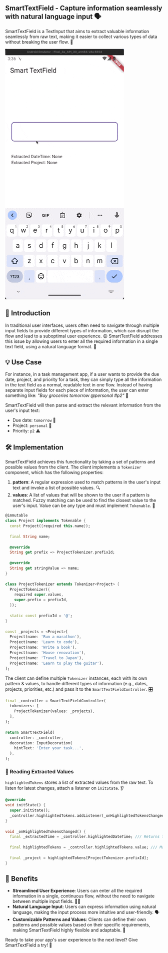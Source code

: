 ## SmartTextField - Capture information seamlessly with natural language input 🗣️

SmartTextField is a TextInput that aims to extract valuable information seamlessly from raw text, making it easier to collect various types of data without breaking the user flow. 🚀

![SmartTextField Demo](https://raw.githubusercontent.com/Yogi-7y/Project-Y/main/assets/smart_textfield/smart_textfield_demo.gif)

## 🌟 Introduction

In traditional user interfaces, users often need to navigate through multiple input fields to provide different types of information, which can disrupt the flow and lead to a suboptimal user experience. 😩 SmartTextField addresses this issue by allowing users to enter all the required information in a single text field, using a natural language format. 🤯

## 💡 Use Case

For instance, in a task management app, if a user wants to provide the due date, project, and priority for a task, they can simply type all the information in the text field as a normal, readable text in one flow. Instead of having separate input fields for each piece of information, the user can enter something like: _"Buy groceries tomorrow @personal #p2"_ 🛒

SmartTextField will then parse and extract the relevant information from the user's input text:

- Due date: `tomorrow` 📆
- Project: `personal` 💼
- Priority: `p2` ⚠️

## 🛠️ Implementation

SmartTextField achieves this functionality by taking a set of patterns and possible values from the client. The client implements a `Tokenizer` component, which has the following properties:

1. **pattern**: A regular expression used to match patterns in the user's input text and invoke a list of possible values. 🔍
2. **values**: A list of values that will be shown to the user if a pattern is matched. Fuzzy matching can be used to find the closest value to the user's input. Value can be any type and must implement `Tokenable`. 🔢

```dart
@immutable
class Project implements Tokenable {
  const Project({required this.name});

  final String name;

  @override
  String get prefix => ProjectTokenizer.prefixId;

  @override
  String get stringValue => name;
}

class ProjectTokenizer extends Tokenizer<Project> {
  ProjectTokenizer({
    required super.values,
    super.prefix = prefixId,
  });

  static const prefixId = '@';
}

const _projects = <Project>[
  Project(name: 'Run a marathon'),
  Project(name: 'Learn to code'),
  Project(name: 'Write a book'),
  Project(name: 'House renovation'),
  Project(name: 'Travel to Japan'),
  Project(name: 'Learn to play the guitar'),
];

```

The client can define multiple `Tokenizer` instances, each with its own pattern & values, to handle different types of information (e.g., dates, projects, priorities, etc.) and pass it to the `SmartTextFieldController`. 🎛️

```dart
final _controller = SmartTextFieldController(
  tokenizers: [
    ProjectTokenizer(values: _projects),
  ],
);

return SmartTextField(
  controller: _controller,
  decoration: InputDecoration(
    hintText: 'Enter your task...',
  ),
);

```

### 📖 Reading Extracted Values

`highlightedTokens` stores a list of extracted values from the raw text. To listen for latest changes, attach a listener on `initState`. 👂

```dart
@override
void initState() {
  super.initState();
  _controller.highlightedTokens.addListener(_onHighlightedTokensChanged);
}

void _onHighlightedTokensChanged() {
  final _extractedTime = _controller.highlightedDateTime; /// Returns the extracted DateTime from the raw text. 🕰️

  final highlightedTokens = _controller.highlightedTokens.value; /// Map of extracted tokens that can be looked up by their prefix. 🗝️

  final _project = highlightedTokens[ProjectTokenizer.prefixId];
}
```

## 🚀 Benefits

- **Streamlined User Experience**: Users can enter all the required information in a single, continuous flow, without the need to navigate between multiple input fields. 🏃‍♀️
- **Natural Language Input**: Users can express information using natural language, making the input process more intuitive and user-friendly. 🗣️
- **Customizable Patterns and Values**: Clients can define their own patterns and possible values based on their specific requirements, making SmartTextField highly flexible and adaptable. 🔧

Ready to take your app's user experience to the next level? Give SmartTextField a try! 🎉
